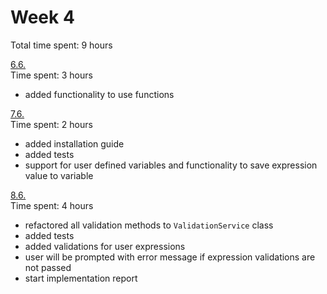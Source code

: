 # Week 4

Total time spent: 9 hours

<ins>6.6.</ins>  
Time spent: 3 hours  

- added functionality to use functions

<ins>7.6.</ins>  
Time spent: 2 hours

- added installation guide
- added tests
- support for user defined variables and functionality to save expression value to variable

<ins>8.6.</ins>  
Time spent: 4 hours

- refactored all validation methods to `ValidationService` class
- added tests
- added validations for user expressions
- user will be prompted with error message if expression validations are not passed
- start implementation report

